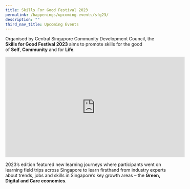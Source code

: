 ```yaml
---
title: Skills For Good Festival 2023
permalink: /happenings/upcoming-events/sfg23/
description: ""
third_nav_title: Upcoming Events
---
```

Organised by Central Singapore Community Development Council, the **Skills for Good Festival 2023** aims to promote skills for the good of&nbsp;**Self**,&nbsp;**Community**&nbsp;and for&nbsp;**Life**. 

<iframe allowfullscreen="" allow="accelerometer; autoplay; clipboard-write; encrypted-media; gyroscope; picture-in-picture; web-share" frameborder="0" title="YouTube video player" src="https://www.youtube.com/embed/pzHdFEVIUKY?si=cQ7UnWWzsTtu_zTq" height="315" width="560"></iframe>

2023’s edition featured new learning journeys where participants went on learning field trips across Singapore to learn firsthand from industry experts about trends, jobs and skills&nbsp;in Singapore’s key growth areas – the&nbsp;**Green, Digital and Care economies**.